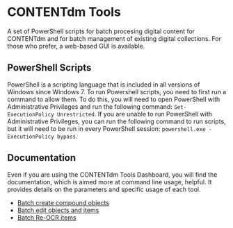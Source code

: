 # CONTENTdm Tools
A set of PowerShell scripts for batch procesing digital content for CONTENTdm and for batch management of existing digital collections. For those who prefer, a web-based GUI is available.

## PowerShell Scripts
PowerShell is a scripting language that is included in all versions of Windows since Windows 7. To run Powershell scripts, you need to first run a command to allow them. To do this, you will need to open PowerShell with Administrative Privileges and run the following command: `Set-ExecutionPolicy Unrestricted`. If you are unable to run PowerShell with Administrative Privileges, you can run the following command to run scripts, but it will need to be run in every PowerShell session: `powershell.exe -ExecutionPolicy bypass`.

## Documentation
Even if you are using the CONTENTdm Tools Dashboard, you will find the documentation, which is aimed more at command line usage, helpful. It provides details on the parameters and specific usage of each tool.
  * [Batch create compound objects](docs/batchCreateCompoundObjects.md)
  * [Batch edit objects and items](docs/batchEdit.md)
  * [Batch Re-OCR items](docs/batchReOCR.md)
